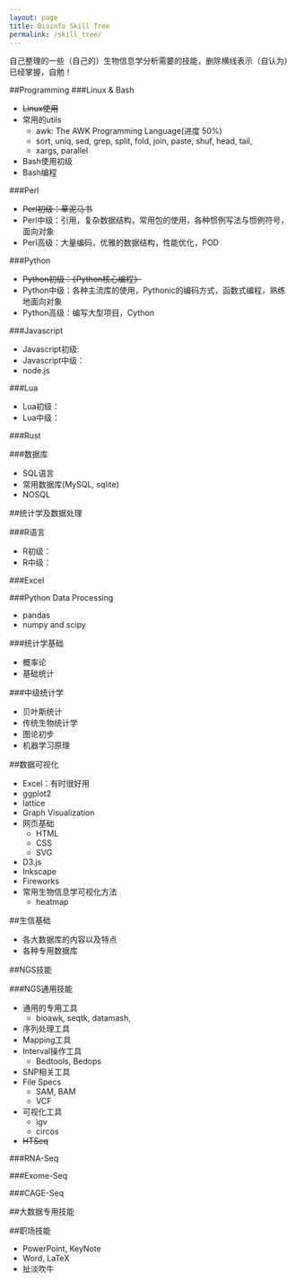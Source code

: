 ```yaml
---
layout: page
title: Bioinfo Skill Tree
permalink: /skill_tree/
---
```

自己整理的一些（自己的）生物信息学分析需要的技能，删除横线表示（自认为）已经掌握，自勉！

##Programming
###Linux & Bash
  * ~~Linux使用~~
  * 常用的utils
    * awk: The AWK Programming Language(进度 50%)
    * sort, uniq, sed, grep, split, fold, join, paste, shuf, head, tail, 
    * xargs, parallel
  * Bash使用初级
  * Bash编程

###Perl
  * ~~Perl初级：草泥马书~~
  * Perl中级：引用，复杂数据结构，常用包的使用，各种惯例写法与惯例符号，面向对象
  * Perl高级：大量编码，优雅的数据结构，性能优化，POD

###Python
  * ~~Python初级：《Python核心编程》~~
  * Python中级：各种主流库的使用，Pythonic的编码方式，函数式编程，熟练地面向对象
  * Python高级：编写大型项目，Cython

###Javascript
  * Javascript初级:
  * Javascript中级：
  * node.js

###Lua
  * Lua初级：
  * Lua中级：

###Rust

###数据库
  * SQL语言
  * 常用数据库(MySQL, sqlite)
  * NOSQL

##统计学及数据处理

###R语言
  * R初级：
  * R中级：

###Excel

###Python Data Processing
  * pandas
  * numpy and scipy

###统计学基础
  * 概率论
  * 基础统计

###中级统计学
  * 贝叶斯统计
  * 传统生物统计学
  * 图论初步
  * 机器学习原理

##数据可视化
* Excel：有时很好用
* ggplot2
* lattice
* Graph Visualization
* 网页基础
  * HTML
  * CSS
  * SVG
* D3.js
* Inkscape
* Fireworks
* 常用生物信息学可视化方法
  * heatmap

##生信基础
* 各大数据库的内容以及特点
* 各种专用数据库

##NGS技能

###NGS通用技能
* 通用的专用工具
  * bioawk, seqtk, datamash, 
* 序列处理工具
* Mapping工具
* Interval操作工具
  * Bedtools, Bedops
* SNP相关工具
* File Specs
  * SAM, BAM
  * VCF
* 可视化工具
  * igv
  * circos
* ~~HTSeq~~

###RNA-Seq

###Exome-Seq

###CAGE-Seq

##大数据专用技能

##职场技能
* PowerPoint, KeyNote
* Word, LaTeX
* 扯淡吹牛
